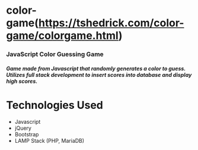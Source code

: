 # color-game(https://tshedrick.com/color-game/colorgame.html)
### JavaScript Color Guessing Game
##### Game made from Javascript that randomly generates a color to guess. Utilizes full stack development to insert scores into database and display high scores.

# Technologies Used
- Javascript
- jQuery
- Bootstrap
- LAMP Stack (PHP, MariaDB)
